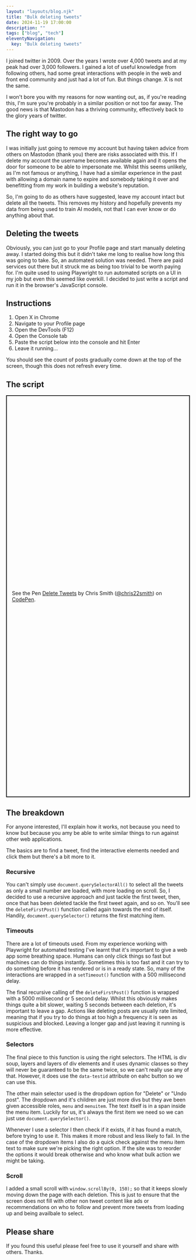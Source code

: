```yaml
---
layout: "layouts/blog.njk"
title: "Bulk deleting tweets"
date: 2024-11-19 17:00:00
description: ""
tags: ["blog", "tech"]
eleventyNavigation:
  key: "Bulk deleting tweets"
---
```


I joined twitter in 2009. Over the years I wrote over 4,000 tweets and at my peak had over 3,000 followers. I gained a lot of useful knowledge from following others, had some great interactions with people in the web and front end community and just had a lot of fun. But things change. X is not the same.

I won't bore you with my reasons for now wanting out, as, if you're reading this, I'm sure you're probably in a similar position or not too far away. The good news is that Mastodon has a thriving community, effectively back to the glory years of twitter.

## The right way to go

I was initially just going to remove my account but having taken advice from others on Mastodon (thank you) there are risks associated with this. If I delete my account the username becomes available again and it opens the door for someone to be able to impersonate me. Whilst this seems unlikely, as I'm not famous or anything, I have had a similar experience in the past with allowing a domain name to expire and somebody taking it over and benefitting from my work in building a website's reputation.

So, I'm going to do as others have suggested, leave my account intact but delete all the tweets. This removes my history and hopefully prevents my data from being used to train AI models, not that I can ever know or do anything about that.

## Deleting the tweets

Obviously, you can just go to your Profile page and start manually deleting away. I started doing this but it didn't take me long to realise how long this was going to take. So, an automated solution was needed. There are paid services out there but it struck me as being too trivial to be worth paying for. I'm quite used to using Playwright to run automated scripts on a UI in my job but even this seemed like overkill. I decided to just write a script and run it in the browser's JavaScript console.

## Instructions

1. Open X in Chrome
2. Navigate to your Profile page
3. Open the DevTools (F12)
4. Open the Console tab
5. Paste the script below into the console and hit Enter
6. Leave it running...

You should see the count of posts gradually come down at the top of the screen, though this does not refresh every time.

## The script

<p class="codepen" data-height="1100" data-default-tab="js" data-slug-hash="VwoOrOV" data-pen-title="Bulk Delete Tweets" data-user="chris22smith" style="block-size: 1100px; box-sizing: border-box; display: flex; align-items: center; justify-content: center; border: 2px solid; margin: 1em 0; padding: 1em;">
  <span>See the Pen <a href="https://codepen.io/chris22smith/pen/VwoOrOV">
  Delete Tweets</a> by Chris Smith (<a href="https://codepen.io/chris22smith">@chris22smith</a>)
  on <a href="https://codepen.io">CodePen</a>.</span>
</p>
<script async src="https://cpwebassets.codepen.io/assets/embed/ei.js"></script>

## The breakdown

For anyone interested, I'll explain how it works, not because you need to know but because you amy be able to write similar things to run against other web applications.

The basics are to find a tweet, find the interactive elements needed and click them but there's a bit more to it.

### Recursive

You can't simply use `document.querySelectorAll()` to select all the tweets as only a small number are loaded, with more loading on scroll. So, I decided to use a recursive approach and just tackle the first tweet, then, once that has been deleted tackle the first tweet again, and so on. You'll see the `deleteFirstPost()` function called again towards the end of itself. Handily, `document.querySelector()` returns the first matching item.

### Timeouts

There are a lot of timeouts used. From my experience working with Playwright for automated testing I've learnt that it's important to give a web app some breathing space. Humans can only click things so fast but machines can do things instantly. Sometimes this is too fast and it can try to do something before it has rendered or is in a ready state. So, many of the interactions are wrapped in a `setTimeout()` function with a 500 millisecond delay.

The final recursive calling of the `deleteFirstPost()` function is wrapped with a 5000 millisecond or 5 second delay. Whilst this obviously makes things quite a bit slower, waiting 5 seconds between each deletion, it's important to leave a gap. Actions like deleting posts are usually rate limited, meaning that if you try to do things at too high a frequency it is seen as suspicious and blocked. Leaving a longer gap and just leaving it running is more effective.

### Selectors

The final piece to this function is using the right selectors. The HTML is div soup, layers and layers of div elements and it uses dynamic classes so they will never be guaranteed to be the same twice, so we can't really use any of that. However, it does use the `data-testid` attribute on eahc button so we can use this.

The other main selector used is the dropdown option for "Delete" or "Undo post". The dropdown and it's children are just more divs but they ave been given accessible roles, `menu` and `menuitem`. The text itself is in a span inside the menu item. Luckily for us, it's always the first item we need so we can just use `document.querySelector()`.

Whenever I use a selector I then check if it exists, if it has found a match, before trying to use it. This makes it more robust and less likely to fail. In the case of the dropdown items I also do a quick check against the menu item text to make sure we're picking the right option. If the site was to reorder the options it would break otherwise and who know what bulk action we might be taking.

### Scroll

I added a small scroll with `window.scrollBy(0, 150);` so that it keeps slowly moving down the page with each deletion. This is just to ensure that the screen does not fill with other non tweet content like ads or recommendations on who to follow and prevent more tweets from loading up and being availbale to select.

## Please share

If you found this useful please feel free to use it yourself and share with others. Thanks.
